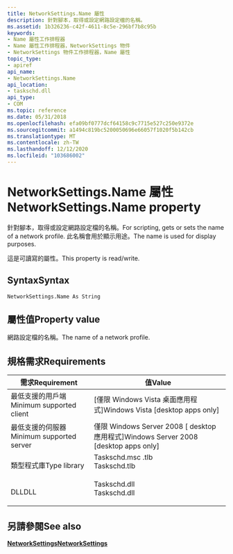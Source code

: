 ```yaml
---
title: NetworkSettings.Name 屬性
description: 針對腳本，取得或設定網路設定檔的名稱。
ms.assetid: 1b326236-c42f-4611-8c5e-296bf7b8c95b
keywords:
- Name 屬性工作排程器
- Name 屬性工作排程器，NetworkSettings 物件
- NetworkSettings 物件工作排程器，Name 屬性
topic_type:
- apiref
api_name:
- NetworkSettings.Name
api_location:
- taskschd.dll
api_type:
- COM
ms.topic: reference
ms.date: 05/31/2018
ms.openlocfilehash: efa09bf0777dcf64158c9c7715e527c250e9372e
ms.sourcegitcommit: a1494c819bc5200050696e66057f1020f5b142cb
ms.translationtype: MT
ms.contentlocale: zh-TW
ms.lasthandoff: 12/12/2020
ms.locfileid: "103686002"
---
```

# <a name="networksettingsname-property"></a><span data-ttu-id="490da-106">NetworkSettings.Name 屬性</span><span class="sxs-lookup"><span data-stu-id="490da-106">NetworkSettings.Name property</span></span>

<span data-ttu-id="490da-107">針對腳本，取得或設定網路設定檔的名稱。</span><span class="sxs-lookup"><span data-stu-id="490da-107">For scripting, gets or sets the name of a network profile.</span></span> <span data-ttu-id="490da-108">此名稱會用於顯示用途。</span><span class="sxs-lookup"><span data-stu-id="490da-108">The name is used for display purposes.</span></span>

<span data-ttu-id="490da-109">這是可讀寫的屬性。</span><span class="sxs-lookup"><span data-stu-id="490da-109">This property is read/write.</span></span>

## <a name="syntax"></a><span data-ttu-id="490da-110">Syntax</span><span class="sxs-lookup"><span data-stu-id="490da-110">Syntax</span></span>


```VB
NetworkSettings.Name As String
```



## <a name="property-value"></a><span data-ttu-id="490da-111">屬性值</span><span class="sxs-lookup"><span data-stu-id="490da-111">Property value</span></span>

<span data-ttu-id="490da-112">網路設定檔的名稱。</span><span class="sxs-lookup"><span data-stu-id="490da-112">The name of a network profile.</span></span>

## <a name="requirements"></a><span data-ttu-id="490da-113">規格需求</span><span class="sxs-lookup"><span data-stu-id="490da-113">Requirements</span></span>



| <span data-ttu-id="490da-114">需求</span><span class="sxs-lookup"><span data-stu-id="490da-114">Requirement</span></span> | <span data-ttu-id="490da-115">值</span><span class="sxs-lookup"><span data-stu-id="490da-115">Value</span></span> |
|-------------------------------------|-----------------------------------------------------------------------------------------|
| <span data-ttu-id="490da-116">最低支援的用戶端</span><span class="sxs-lookup"><span data-stu-id="490da-116">Minimum supported client</span></span><br/> | <span data-ttu-id="490da-117">\[僅限 Windows Vista 桌面應用程式\]</span><span class="sxs-lookup"><span data-stu-id="490da-117">Windows Vista \[desktop apps only\]</span></span><br/>                                          |
| <span data-ttu-id="490da-118">最低支援的伺服器</span><span class="sxs-lookup"><span data-stu-id="490da-118">Minimum supported server</span></span><br/> | <span data-ttu-id="490da-119">僅限 Windows Server 2008 \[ desktop 應用程式\]</span><span class="sxs-lookup"><span data-stu-id="490da-119">Windows Server 2008 \[desktop apps only\]</span></span><br/>                                    |
| <span data-ttu-id="490da-120">類型程式庫</span><span class="sxs-lookup"><span data-stu-id="490da-120">Type library</span></span><br/>             | <dl> <span data-ttu-id="490da-121"><dt>Taskschd.msc .tlb</dt></span><span class="sxs-lookup"><span data-stu-id="490da-121"><dt>Taskschd.tlb</dt></span></span> </dl> |
| <span data-ttu-id="490da-122">DLL</span><span class="sxs-lookup"><span data-stu-id="490da-122">DLL</span></span><br/>                      | <dl> <span data-ttu-id="490da-123"><dt>Taskschd.dll</dt></span><span class="sxs-lookup"><span data-stu-id="490da-123"><dt>Taskschd.dll</dt></span></span> </dl> |



## <a name="see-also"></a><span data-ttu-id="490da-124">另請參閱</span><span class="sxs-lookup"><span data-stu-id="490da-124">See also</span></span>

<dl> <dt>

[<span data-ttu-id="490da-125">**NetworkSettings**</span><span class="sxs-lookup"><span data-stu-id="490da-125">**NetworkSettings**</span></span>](networksettings.md)
</dt> </dl>

 

 





